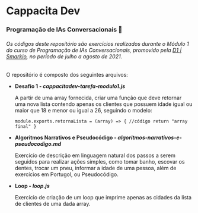 # Cappacita Dev

### Programação de IAs Conversacionais 💬



###### Os códigos deste repositório são exercícios realizados durante o Módulo 1 do curso de Programação de IAs Conversacionais, promovido pela [D1 | Smarkio](https://www.cappacita.com.br/), no período de julho a agosto de 2021.



O repositório é composto dos seguintes arquivos:

- **Desafio 1 - *cappacitadev-tarefa-modulo1.js***

  A partir de uma array fornecida, criar uma função que deve retornar uma nova lista contendo apenas os clientes que possuem idade igual ou maior que 18 e menor ou igual a 26, seguindo o modelo:

  `module.exports.retornaLista = (array) => { //código return "array final" }`

  

- **Algoritmos Narrativos e Pseudocódigo - *algoritmos-narrativos-e-pseudocodigo.md***

  Exercício de descrição em linguagem natural dos passos a serem seguidos para realizar ações simples, como tomar banho, escovar os dentes, trocar um pneu, informar a idade de uma pessoa, além de exercícios em Portugol, ou Pseudocódigo.



- **Loop - *loop.js***

  Exercício de criação de um loop que imprime apenas as cidades da lista de clientes de uma dada array.

